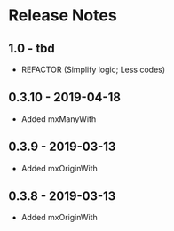 ﻿# Release Notes

## 1.0 - tbd
* REFACTOR (Simplify logic; Less codes)

## 0.3.10 - 2019-04-18
* Added mxManyWith

## 0.3.9 - 2019-03-13
* Added mxOriginWith

## 0.3.8 - 2019-03-13
* Added mxOriginWith
